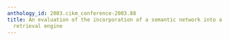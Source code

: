 ```yaml
---
anthology_id: 2003.cikm_conference-2003.88
title: An evaluation of the incorporation of a semantic network into a multidimensional
  retrieval engine
---
```

